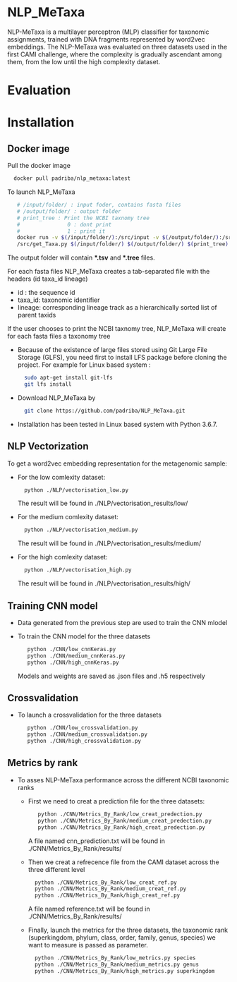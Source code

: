 # NLP_MeTaxa
NLP-MeTaxa is a multilayer perceptron (MLP) classifier for taxonomic assignments, trained with DNA fragments represented by word2vec embeddings.
The NLP-MeTaxa was evaluated on three datasets used in the first CAMI challenge, where the complexity is gradually ascendant among them, from the low until the high complexity dataset.

# Evaluation
# Installation
   ## Docker image
   Pull the docker image
   
   ```sh
     docker pull padriba/nlp_metaxa:latest
   ```
   To launch NLP_MeTaxa
   ```sh
      # /input/folder/ : input foder, contains fasta files
      # /output/folder/ : output folder
      # print_tree : Print the NCBI taxnomy tree
      #               0 : dont print
      #               1 : print it
      docker run -v $(/input/folder/):/src/input -v $(/output/folder/):/src/output -t padriba/nlp_metaxa python3       
      /src/get_Taxa.py $(/input/folder/) $(/output/folder/) $(print_tree)

   ```
   The output folder will contain __*.tsv__  and __*.tree__ files.
   
   For each fasta files NLP_MeTaxa creates a tab-separated file with the headers (id	taxa_id	lineage)
   
   - id : the sequence id
   - taxa_id: taxonomic identifier
   - lineage: corresponding lineage track as a hierarchically sorted list of parent taxids
      
   If the user chooses to print the NCBI taxnomy tree, NLP_MeTaxa will create for each fasta files a taxonomy tree
   
  - Because of the existence of large files stored using Git Large File Storage (GLFS), you need first to install LFS package       before cloning the project. For example for Linux based system :
    ```sh
      sudo apt-get install git-lfs
      git lfs install
      ```
  - Download NLP_MeTaxa by 
    ```sh
      git clone https://github.com/padriba/NLP_MeTaxa.git
      ```
   - Installation has been tested in Linux based system with Python 3.6.7.
  
  ## NLP Vectorization
  To get a word2vec embedding representation for the metagenomic sample:
   - For the low comlexity dataset:
   
      ```sh
        python ./NLP/vectorisation_low.py
      ```
     The result will be found in ./NLP/vectorisation_results/low/
    
   - For the medium comlexity dataset:
   
      ```sh
        python ./NLP/vectorisation_medium.py
      ```
     The result will be found in ./NLP/vectorisation_results/medium/
     
   - For the high comlexity dataset:
   
      ```sh
        python ./NLP/vectorisation_high.py
      ```
     The result will be found in ./NLP/vectorisation_results/high/
     
  ## Training CNN model
   - Data generated from the previous step are used to train the CNN mlodel
   - To train the CNN model for the three datasets
    
       ```sh
          python ./CNN/low_cnnKeras.py
          python ./CNN/medium_cnnKeras.py
          python ./CNN/high_cnnKeras.py
        ```
        Models and weights are saved as .json files and .h5 respectively
  ## Crossvalidation      
   - To launch a crossvalidation for the three datasets
   
       ```sh
          python ./CNN/low_crossvalidation.py
          python ./CNN/medium_crossvalidation.py
          python ./CNN/high_crossvalidation.py
        ```
  ## Metrics by rank
  
  - To asses NLP-MeTaxa performance across the different NCBI taxonomic ranks 
    *  First we need to creat a prediction file for the three datasets:
       ```sh
          python ./CNN/Metrics_By_Rank/low_creat_predection.py
          python ./CNN/Metrics_By_Rank/medium_creat_predection.py
          python ./CNN/Metrics_By_Rank/high_creat_predection.py
        ```
       A file named cnn_prediction.txt will be found in ./CNN/Metrics_By_Rank/results/
       
    * Then we creat a refrecence file from the CAMI dataset across the three different level
    
        ```sh
          python ./CNN/Metrics_By_Rank/low_creat_ref.py
          python ./CNN/Metrics_By_Rank/medium_creat_ref.py
          python ./CNN/Metrics_By_Rank/high_creat_ref.py
        ```
        
        A file named reference.txt will be found in ./CNN/Metrics_By_Rank/results/
        
     * Finally, launch the metrics for the three datasets, the taxonomic rank (superkingdom, phylum, class, order, family, genus, species) we want to measure is passed as parameter.
        ```sh
          python ./CNN/Metrics_By_Rank/low_metrics.py species
          python ./CNN/Metrics_By_Rank/medium_metrics.py genus
          python ./CNN/Metrics_By_Rank/high_metrics.py superkingdom
        ```
     

